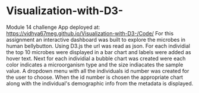 # Visualization-with-D3-
Module 14 challenge
App deployed at: https://vidhya67meg.github.io/Visualization-with-D3-/Code/
For this assignment an interactive dashboard was built to explore the microbes in human bellybutton.
Using D3.js the url was read as json. For each individial the top 10 microbes were displayed in a bar chart and labels were added as hover text. Next for each individial a bubble chart was created were each color indicates a microorganism type  and the size indiacates the sample value. A dropdown menu with all the individuals id number was created for the user to choose. When the id number is chosen the appropriate chart along with the individual's demographic info from the metadata is displayed. 
